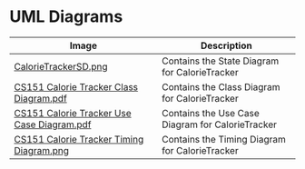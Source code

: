 # UML Diagrams

|Image|Description|
|--|--|
|[CalorieTrackerSD.png](https://github.com/domlabutay/CS151-CalorieTracker/blob/main/diagrams/CalorieTrackerSD.png)|Contains the State Diagram for CalorieTracker|
|[CS151 Calorie Tracker Class Diagram.pdf](https://github.com/domlabutay/CS151-CalorieTracker/blob/main/diagrams/CS151%20Calorie%20Tracker%20Class%20Diagram.pdf)|Contains the Class Diagram for CalorieTracker|
|[CS151 Calorie Tracker Use Case Diagram.pdf](https://github.com/domlabutay/CS151-CalorieTracker/blob/main/diagrams/CS151%20Calorie%20Tracker%20Use%20Case%20Diagram.pdf)|Contains the Use Case Diagram for CalorieTracker|
|[CS151 Calorie Tracker Timing Diagram.png](https://github.com/domlabutay/CS151-CalorieTracker/blob/main/diagrams/CS-151%20Calorie%20Tracker%20Timing%20Diagram.png)|Contains the Timing Diagram for CalorieTracker|
